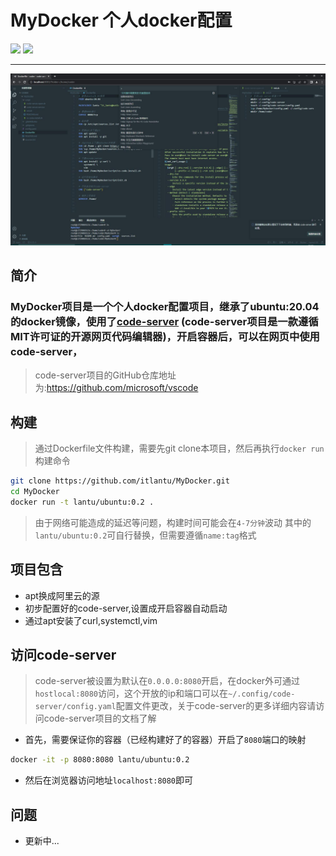 # MyDocker 个人docker配置

<img src="https://img.shields.io/badge/docker-ubuntu:20.04-orange"> <img src="https://img.shields.io/badge/laster-0.2-blue"> 

-------------
<img src="https://github.com/itlantu/MyDocker/blob/img/1.jpg?raw=true">

## 简介

### MyDocker项目是一个个人docker配置项目，继承了ubuntu:20.04的docker镜像，使用了[code-server](https://github.com/microsoft/vscode) (code-server项目是一款遵循MIT许可证的开源网页代码编辑器)，开启容器后，可以在网页中使用code-server，
> code-server项目的GitHub仓库地址为:https://github.com/microsoft/vscode

## 构建
> 通过Dockerfile文件构建，需要先git clone本项目，然后再执行`docker run `构建命令

```sh
git clone https://github.com/itlantu/MyDocker.git
cd MyDocker
docker run -t lantu/ubuntu:0.2 .
```
> 由于网络可能造成的延迟等问题，构建时间可能会在`4-7分钟`波动
> 其中的`lantu/ubuntu:0.2`可自行替换，但需要遵循`name:tag`格式


## 项目包含

* apt换成阿里云的源
* 初步配置好的code-server,设置成开启容器自动启动
* 通过apt安装了curl,systemctl,vim


## 访问code-server
> code-server被设置为默认在`0.0.0.0:8080`开启，在docker外可通过`hostlocal:8080`访问，这个开放的ip和端口可以在`~/.config/code-server/config.yaml`配置文件更改，关于code-server的更多详细内容请访问code-server项目的文档了解
* 首先，需要保证你的容器（已经构建好了的容器）开启了`8080`端口的映射
```sh
docker -it -p 8080:8080 lantu/ubuntu:0.2
```
* 然后在浏览器访问地址`localhost:8080`即可

## 问题
* 更新中...
